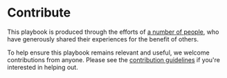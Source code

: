 # Contribute

This playbook is produced through the efforts of [a number of people](https://digital-platform.playbook.ee/contribute/contributors), who have generously shared their experiences for the benefit of others.

To help ensure this playbook remains relevant and useful, we welcome contributions from anyone. Please see the [contribution guidelines](https://digital-platform.playbook.ee/contribute/how-to-contribute) if you're interested in helping out.

